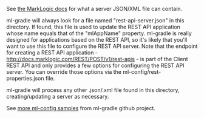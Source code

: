 See [the MarkLogic docs](http://docs.marklogic.com/REST/POST/manage/v2/servers) for what a server JSON/XML file can contain.

ml-gradle will always look for a file named "rest-api-server.json" in this directory. If found, this file is used to
update the REST API application whose name equals that of the "mlAppName" property. ml-gradle is really designed for
applications based on the REST API, so it's likely that you'll want to use this file to configure the REST API server. 
Note that the endpoint for creating a REST API application - http://docs.marklogic.com/REST/POST/v1/rest-apis - is
part of the Client REST API and only provides a few options for configuring the REST API server. You can override 
those options via the ml-config/rest-properties.json file. 

ml-gradle will process any other .json/.xml file found in this directory, creating/updating a server as necessary.

See [more ml-config samples](https://github.com/marklogic-community/ml-gradle/tree/master/examples/sample-project/src/main/ml-config) from ml-gradle github project.
